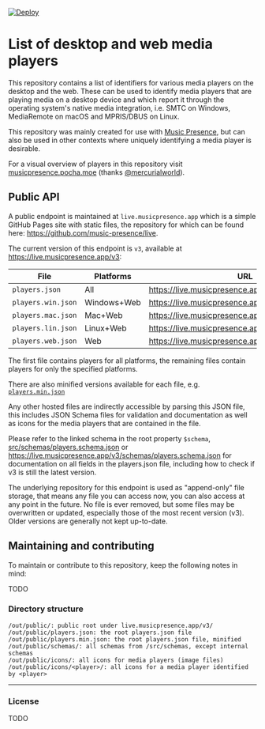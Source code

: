 [![Deploy](https://github.com/music-presence/media-players/actions/workflows/actions.yml/badge.svg)](https://github.com/music-presence/media-players/actions/workflows/actions.yml)

# List of desktop and web media players

This repository contains a list of identifiers
for various media players on the desktop and the web.
These can be used to identify media players
that are playing media on a desktop device
and which report it through the operating system's native media integration,
i.e. SMTC on Windows, MediaRemote on macOS and MPRIS/DBUS on Linux.

This repository was mainly created for use with
[Music Presence](https://musicpresence.app),
but can also be used in other contexts
where uniquely identifying a media player is desirable.

For a visual overview of players in this repository visit
[musicpresence.pocha.moe](https://musicpresence.pocha.moe/)
(thanks [@mercurialworld](https://github.com/mercurialworld)).

## Public API

A public endpoint is maintained at `live.musicpresence.app`
which is a simple GitHub Pages site with static files,
the repository for which can be found here:
https://github.com/music-presence/live.

The current version of this endpoint is `v3`,
available at https://live.musicpresence.app/v3:

|File|Platforms|URL|
|-|-|-|
|`players.json`|All|https://live.musicpresence.app/v3/players.json|
|`players.win.json`|Windows+Web|https://live.musicpresence.app/v3/players.win.json|
|`players.mac.json`|Mac+Web|https://live.musicpresence.app/v3/players.mac.json|
|`players.lin.json`|Linux+Web|https://live.musicpresence.app/v3/players.lin.json|
|`players.web.json`|Web|https://live.musicpresence.app/v3/players.web.json|

The first file contains players for all platforms,
the remaining files contain players for only the specified platforms.

There are also minified versions available for each file, e.g.
[`players.min.json`](https://live.musicpresence.app/v3/players.min.json)

Any other hosted files are indirectly accessible by parsing this JSON file,
this includes JSON Schema files for validation and documentation
as well as icons for the media players that are contained in the file.

Please refer to the linked schema in the root property `$schema`,
[src/schemas/players.schema.json](./src/schemas/players.schema.json) or
https://live.musicpresence.app/v3/schemas/players.schema.json
for documentation on all fields in the players.json file,
including how to check if v3 is still the latest version.

The underlying repository for this endpoint
is used as "append-only" file storage,
that means any file you can access now,
you can also access at any point in the future.
No file is ever removed, but some files may be overwritten or updated,
especially those of the most recent version (v3).
Older versions are generally not kept up-to-date.

## Maintaining and contributing

To maintain or contribute to this repository, keep the following notes in mind:

TODO

### Directory structure

```
/out/public/: public root under live.musicpresence.app/v3/
/out/public/players.json: the root players.json file
/out/public/players.min.json: the root players.json file, minified
/out/public/schemas/: all schemas from /src/schemas, except internal schemas
/out/public/icons/: all icons for media players (image files)
/out/public/icons/<player>/: all icons for a media player identified by <player>
```

---

### License

TODO
